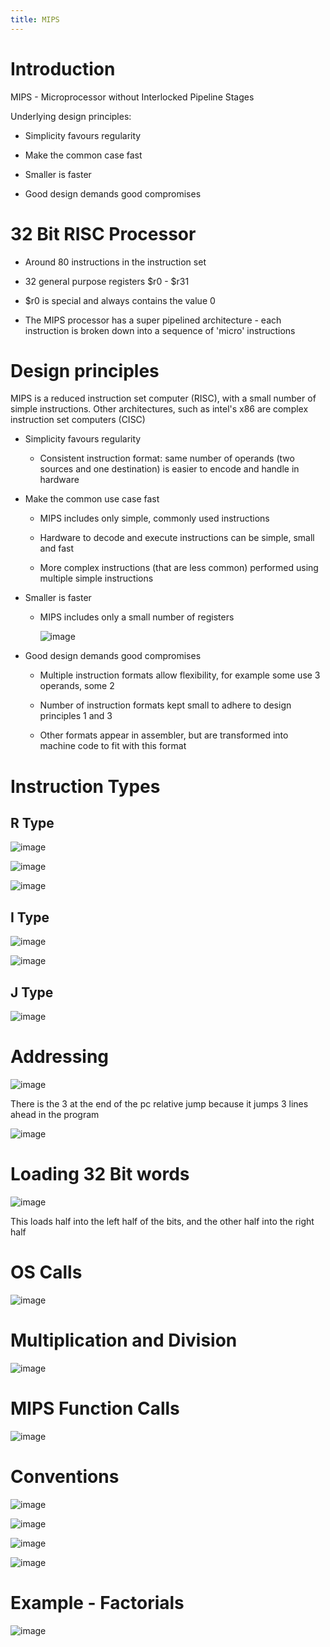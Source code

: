 ```yaml
---
title: MIPS
---
```


# Introduction

MIPS - Microprocessor without Interlocked Pipeline Stages

Underlying design principles:

-   Simplicity favours regularity

-   Make the common case fast

-   Smaller is faster

-   Good design demands good compromises

# 32 Bit RISC Processor

-   Around 80 instructions in the instruction set

-   32 general purpose registers \$r0 - \$r31

-   \$r0 is special and always contains the value 0

-   The MIPS processor has a super pipelined architecture - each
    instruction is broken down into a sequence of 'micro' instructions

# Design principles

MIPS is a reduced instruction set computer (RISC), with a small number
of simple instructions. Other architectures, such as intel's x86 are
complex instruction set computers (CISC)

-   Simplicity favours regularity

    -   Consistent instruction format: same number of operands (two
        sources and one destination) is easier to encode and handle in
        hardware

-   Make the common use case fast

    -   MIPS includes only simple, commonly used instructions

    -   Hardware to decode and execute instructions can be simple, small
        and fast

    -   More complex instructions (that are less common) performed using
        multiple simple instructions

-   Smaller is faster

    -   MIPS includes only a small number of registers

        ![image](/img/Year_1/CSys/DEMA/MIPS/register.webp)

-   Good design demands good compromises

    -   Multiple instruction formats allow flexibility, for example
        some use 3 operands, some 2

    -   Number of instruction formats kept small to adhere to design
        principles 1 and 3

    -   Other formats appear in assembler, but are transformed into
        machine code to fit with this format

# Instruction Types

## R Type

![image](/img/Year_1/CSys/DEMA/MIPS/R-Type.webp)

![image](/img/Year_1/CSys/DEMA/MIPS/R-Type1.webp)

![image](/img/Year_1/CSys/DEMA/MIPS/R-Type2.webp)

## I Type

![image](/img/Year_1/CSys/DEMA/MIPS/I-Type.webp)

![image](/img/Year_1/CSys/DEMA/MIPS/I-Type1.webp)

## J Type

![image](/img/Year_1/CSys/DEMA/MIPS/J-Type.webp)

# Addressing

![image](/img/Year_1/CSys/DEMA/MIPS/Addressing.webp)

There is the 3 at the end of the pc relative jump because it jumps 3
lines ahead in the program

![image](/img/Year_1/CSys/DEMA/MIPS/Addressing1.webp)

# Loading 32 Bit words

![image](/img/Year_1/CSys/DEMA/MIPS/32-Bit.webp)

This loads half into the left half of the bits, and the other half into
the right half

# OS Calls

![image](/img/Year_1/CSys/DEMA/MIPS/OS-Call.webp)

# Multiplication and Division

![image](/img/Year_1/CSys/DEMA/MIPS/Mult.webp)

# MIPS Function Calls

![image](/img/Year_1/CSys/DEMA/MIPS/Function.webp)

# Conventions

![image](/img/Year_1/CSys/DEMA/MIPS/Conventions.webp)

![image](/img/Year_1/CSys/DEMA/MIPS/Conventions1.webp)

![image](/img/Year_1/CSys/DEMA/MIPS/Conventions2.webp)

![image](/img/Year_1/CSys/DEMA/MIPS/Conventions3.webp)

# Example - Factorials

![image](/img/Year_1/CSys/DEMA/MIPS/Example.webp)
